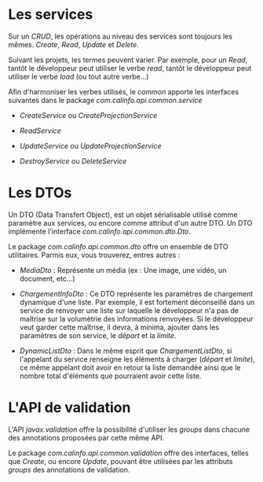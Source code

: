 # Les services

 Sur un *CRUD*, les opérations au niveau des services sont toujours les mêmes.
 *Create*, *Read*, *Update* et *Delete*.

 Suivant les projets, les termes peuvent varier. Par exemple, pour un *Read*, tantôt le développeur peut utiliser le verbe
 *read*, tantôt le développeur peut utiliser le verbe *load* (ou tout autre verbe...)

 Afin d'harmoniser les verbes utilisés, le *common* apporte les interfaces suivantes dans le package *com.calinfo.api.common.service*

 * *CreateService* ou *CreateProjectionService*

 * *ReadService*

 * *UpdateService* ou *UpdateProjectionService*

 * *DestroyService* ou *DeleteService*

# Les DTOs

 Un DTO (Data Transfert Object), est un objet sérialisable utilisé comme paramètre aux services, ou encore comme attribut d'un autre DTO.
 Un DTO implémente l'interface *com.calinfo.api.common.dto.Dto*.

 Le package *com.calinfo.api.common.dto* offre un ensemble de DTO utilitaires. Parmis eux, vous trouverez, entres autres :

 * *MediaDto* : Représente un média (ex : Une image, une vidéo, un document, etc...)

 * *ChargementInfoDto* : Ce DTO représente les paramètres de chargement dynamique d'une liste.
 Par exemple, il est fortement déconseillé dans un service de renvoyer une liste sur laquelle le développeur n'a pas de
 maîtrise sur la volumétrie des informations renvoyées. Si le développeur veut garder cette maîtrise, il devra, à minima, ajouter
 dans les paramètres de son service, le *départ* et la *limite*.

 * *DynamicListDto* : Dans le même esprit que *ChargementListDto*, si l'appelant du service renseigne les éléments à charger (*départ* et *limite*),
 ce même appelant doit avoir en retour la liste demandée ainsi que le nombre total d'éléments que pourraient avoir cette liste.


# L'API de validation

 L'API *javax.validation* offre la possibilité d'utiliser les *groups* dans chacune des annotations proposées par cette même API.

 Le package *com.calinfo.api.common.validation* offre des interfaces, telles que *Create*, ou encore *Update*,
 pouvant être utilisées par les attributs *groups* des annotations de validation.
